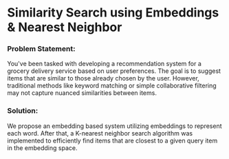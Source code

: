 # Similarity Search using Embeddings & Nearest Neighbor

### Problem Statement: 
You've been tasked with developing a recommendation system for a grocery delivery service based on user preferences. The goal is to suggest items that are similar to those already chosen by the user. However, traditional methods like keyword matching or simple collaborative filtering may not capture nuanced similarities between items.

### Solution:
We propose an embedding based system utilizing embeddings to represent each word. After that, a K-nearest neighbor search algorithm was implemented to efficiently find items that are closest to a given query item in the embedding space.
